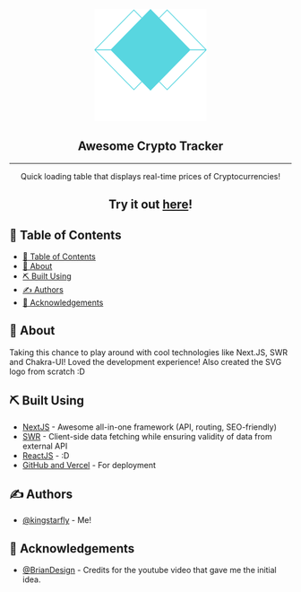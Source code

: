 <p align="center">
  <a href="" rel="noopener">
 <img width=200px height=200px src="img/logo_word.svg" alt="Project logo"></a>
</p>

<h2 align="center">Awesome Crypto Tracker</h2>

<div align="center">

</div>

---

<p align="center"> Quick loading table that displays real-time prices of Cryptocurrencies! 
    <br> 
</p>
<h2 align="center">
  Try it out <a href="https://nextjs-crypto-tracker.vercel.app/">here</a>!
</h2>

## 📝 Table of Contents

- [📝 Table of Contents](#-table-of-contents)
- [🧐 About <a name = "about"></a>](#-about-)
- [⛏️ Built Using <a name = "built_using"></a>](#️-built-using-)
- [✍️ Authors <a name = "authors"></a>](#️-authors-)
- [🎉 Acknowledgements <a name = "acknowledgement"></a>](#-acknowledgements-)

## 🧐 About <a name = "about"></a>

Taking this chance to play around with cool technologies like Next.JS, SWR and Chakra-UI! Loved the development experience! Also created the SVG logo from scratch :D

## ⛏️ Built Using <a name = "built_using"></a>

- [NextJS](https://nextjs.org/) - Awesome all-in-one framework (API, routing, SEO-friendly)
- [SWR](https://swr.vercel.app/) - Client-side data fetching while ensuring validity of data from external API
- [ReactJS](https://reactjs.org/) - :D
- [GitHub and Vercel]() - For deployment

## ✍️ Authors <a name = "authors"></a>

- [@kingstarfly](https://github.com/kingstarfly) - Me!

## 🎉 Acknowledgements <a name = "acknowledgement"></a>

- [@BrianDesign](https://www.youtube.com/watch?v=Kff_KRvpxj4&t=2768s&ab_channel=BrianDesign) - Credits for the youtube video that gave me the initial idea.
